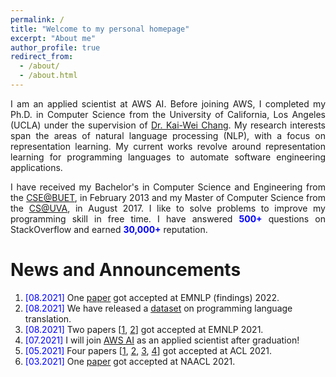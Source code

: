 ```yaml
---
permalink: /
title: "Welcome to my personal homepage"
excerpt: "About me"
author_profile: true
redirect_from: 
  - /about/
  - /about.html
---
```


<p align="justify">
I am an applied scientist at AWS AI. Before joining AWS, I completed my Ph.D. in Computer Science from the University of California, Los Angeles (UCLA) under the supervision of <a href="http://web.cs.ucla.edu/~kwchang/">Dr. Kai-Wei Chang</a>. My research interests span the areas of natural language processing (NLP), with a focus on representation learning. My current works revolve around representation learning for programming languages to automate software engineering applications.
</p>

  <!-- Previously I was a Ph.D. student at the <a href="http://www.cs.virginia.edu/">CS@UVA</a> from August 2015 to August 2017. In fall 2017, I moved to UCLA with my advisor <a href="http://web.cs.ucla.edu/~kwchang/">Dr. Kai-Wei Chang</a>.  -->
  <!-- My research efforts strike to develop computational algorithms that (1) reduce the amount of labeled data required to train NLP models from scratch; and (2) adapt to new domains and languages with fewer labeled examples. -->
  <!-- The broad objective of my research is to enhance the inclusion of technology for processing human languages by learning from limited labeled data.
Learning universal language representations utilizing data from heterogeneous sources, designing new learning objective to bridge the gap between different learning signals, and developing flexible model architectures to enable cross-domain and cross-language transfer is the fundamental objective of my research. My doctoral thesis is on transfer learning for low-resource natural language processing (NLP). -->
  <!-- During my Ph.D., I got the opportunity to work as a research intern at Facebook AI (Summer 2020), Yahoo Research (Summer 2019), Microsoft Research (Summer 2018), and @WalmartLabs (Summer 2016). -->



<p align="justify">
I have received my Bachelor's in Computer Science and Engineering from the <a href="http://cse.buet.ac.bd/">CSE@BUET</a>, in February 2013 and my Master of 
  Computer Science from the <a href="http://www.cs.virginia.edu/">CS@UVA</a>, in August 2017. I like to solve problems to improve my programming skill in 
  free time. I have answered <b><font color="blue">500+</font></b> questions on StackOverflow and earned 
  <b><font color="blue">30,000+</font></b> reputation.
</p>

<!--
<p align="justify">
  <b><font color="red">I am currently looking for full time research position in industry.</font></b>
</p>
-->


News and Announcements
======
1. <span style="color:blue">[08.2021] </span> One [paper](https://arxiv.org/abs/2203.08118) got accepted at EMNLP (findings) 2022.
1. <span style="color:blue">[08.2021] </span> We have released a [dataset](https://arxiv.org/abs/2108.11590) on programming language translation.
1. <span style="color:blue">[08.2021] </span> Two papers [[1](https://arxiv.org/abs/2104.08645), [2](https://arxiv.org/abs/2108.11601)] got accepted at EMNLP 2021.
1. <span style="color:blue">[07.2021] </span> I will join [AWS AI](https://aws.amazon.com/ai/) as an applied scientist after graduation!
1. <span style="color:blue">[05.2021] </span> Four papers [[1](https://arxiv.org/abs/2106.02134), [2](https://arxiv.org/abs/2008.01739), [3](https://arxiv.org/abs/2101.00123), [4](https://arxiv.org/abs/2105.14220)] got accepted at ACL 2021.
1. <span style="color:blue">[03.2021] </span> One [paper](https://arxiv.org/abs/2103.06333) got accepted at NAACL 2021.


<!---
1. <span style="color:blue">[01.2021] </span> Checkout our <a href="https://arxiv.org/abs/2101.00123">work</a> on information extraction from privacy policies.
1. <span style="color:blue">[12.2020] </span> Two papers [[1](https://arxiv.org/abs/2010.03009), [2](https://arxiv.org/abs/2012.07701)] got accepted at AAAI 2021.
1. <span style="color:blue">[08.2020] </span>  Checkout our <a href="https://arxiv.org/abs/2008.01739">work</a> on keyphrase generation.
1. <span style="color:blue">[06.2020] </span>  I joined Facebook AI for Summer, 2020.
1. <span style="color:blue">[04.2020] </span>  Our <a href='https://wasiahmad.github.io/files/publications/2020/transformer_for_code_summ.pdf' target="_blank">paper</a> on code summarization got accepted to ACL 2020.
1. <span style="color:blue">[08.2019] </span>  One <a href="https://arxiv.org/abs/1909.09265">paper</a> got accepted at CoNLL, 2019.
1. <span style="color:blue">[06.2019] </span>  I joined Yahoo Research (Verizon Media) for Summer, 2019.
1. <span style="color:blue">[04.2019] </span>  One <a href="https://dl.acm.org/citation.cfm?doid=3331184.3331246">paper</a> got accepted at SIGIR, 2019.
1. <span style="color:blue">[02.2019] </span>  One <a href="https://arxiv.org/pdf/1811.00570.pdf">paper</a> got accepted at NAACL, 2019.
--->

